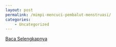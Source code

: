 ```yaml
---
layout: post
permalink: /mimpi-mencuci-pembalut-menstruasi/
categories:
    - Uncategorized
---
```


[Baca Selengkapnya](/02)